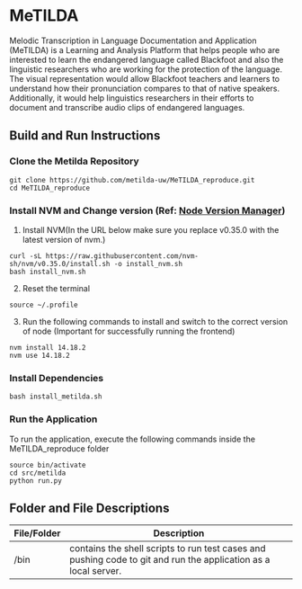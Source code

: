 # MeTILDA

Melodic Transcription in Language Documentation and Application (MeTILDA) is a Learning and Analysis Platform that helps people who are interested to learn the endangered language called Blackfoot and also the linguistic researchers who are working for the protection of the language. The visual representation would allow Blackfoot teachers and learners to understand how their pronunciation compares to that of native speakers. Additionally, it would help linguistics researchers in their efforts to document and transcribe audio clips of endangered languages.


## Build and Run Instructions

### Clone the Metilda Repository

```
git clone https://github.com/metilda-uw/MeTILDA_reproduce.git
cd MeTILDA_reproduce
```

### Install NVM and Change version (Ref: <a href="https://heynode.com/tutorial/install-nodejs-locally-nvm">Node Version Manager</a>)
1. Install NVM(In the URL below make sure you replace v0.35.0 with the latest version of nvm.)

```
curl -sL https://raw.githubusercontent.com/nvm-sh/nvm/v0.35.0/install.sh -o install_nvm.sh
bash install_nvm.sh
```

2. Reset the terminal
```
source ~/.profile
```

3. Run the following commands to install and switch to the correct version of node (Important for successfully running the frontend)

```
nvm install 14.18.2
nvm use 14.18.2
```

### Install Dependencies
```
bash install_metilda.sh
```

### Run the Application
To run the application, execute the following commands inside the MeTILDA_reproduce folder
```
source bin/activate
cd src/metilda
python run.py
```

## Folder and File Descriptions
| File/Folder | Description |
| --------------- | --------------- |
| /bin | contains the shell scripts to run test cases and pushing code to git and run the application as a local server. |
